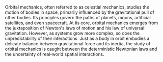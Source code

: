 
Orbital mechanics, often referred to as celestial mechanics, studies the motion of bodies in space, primarily influenced by the gravitational pull of other bodies. Its principles govern the paths of planets, moons, artificial satellites, and even spacecraft. At its core, orbital mechanics emerges from the juxtaposition of Newton's laws of motion and his law of universal gravitation. However, as systems grow more complex, so does the unpredictability of their interactions. Just as a body in orbit embodies a delicate balance between gravitational force and its inertia, the study of orbital mechanics is caught between the deterministic Newtonian laws and the uncertainty of real-world spatial interactions.

